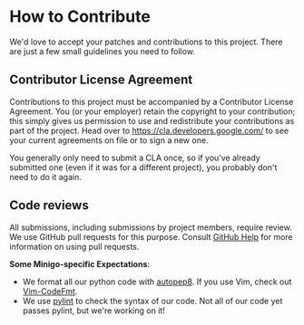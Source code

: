 # How to Contribute

We'd love to accept your patches and contributions to this project. There are
just a few small guidelines you need to follow.

## Contributor License Agreement

Contributions to this project must be accompanied by a Contributor License
Agreement. You (or your employer) retain the copyright to your contribution;
this simply gives us permission to use and redistribute your contributions as
part of the project. Head over to <https://cla.developers.google.com/> to see
your current agreements on file or to sign a new one.

You generally only need to submit a CLA once, so if you've already submitted one
(even if it was for a different project), you probably don't need to do it
again.

## Code reviews

All submissions, including submissions by project members, require review. We
use GitHub pull requests for this purpose. Consult
[GitHub Help](https://help.github.com/articles/about-pull-requests/) for more
information on using pull requests.

**Some Minigo-specific Expectations**:

*   We format all our python code with
    [autopep8](https://pypi.python.org/pypi/autopep8). If you use Vim, check
    out [Vim-CodeFmt](https://github.com/google/vim-codefmt).
*   We use [pylint](https://www.pylint.org/) to check the syntax of our code.
    Not all of our code yet passes pylint, but we're working on it!
